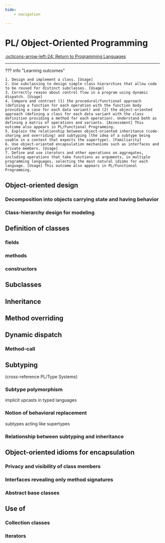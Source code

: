 ```yaml
---
hide:
    - navigation

---
```

# PL/ Object-Oriented Programming

[:octicons-arrow-left-24: Return to Programming Languages](/Bodies-of-Knowledge/Programming-Languages/)

---

??? info "Learning outcomes"

    1. Design and implement a class. [Usage]
    2. Use subclassing to design simple class hierarchies that allow code to be reused for distinct subclasses. [Usage]
    3. Correctly reason about control flow in a program using dynamic dispatch. [Usage]
    4. Compare and contrast (1) the procedural/functional approach (defining a function for each operation with the function body providing a case for each data variant) and (2) the object-oriented approach (defining a class for each data variant with the class definition providing a method for each operation). Understand both as defining a matrix of operations and variants. [Assessment] This outcome also appears in PL/Functional Programming.
    5. Explain the relationship between object-oriented inheritance (code-sharing and overriding) and subtyping (the idea of a subtype being usable in a context that expects the supertype). [Familiarity]
    6. Use object-oriented encapsulation mechanisms such as interfaces and private members. [Usage]
    7. Define and use iterators and other operations on aggregates, including operations that take functions as arguments, in multiple programming languages, selecting the most natural idioms for each language. [Usage] This outcome also appears in PL/Functional Programming.

## Object-oriented design

### Decomposition into objects carrying state and having behavior

### Class-hierarchy design for modeling

## Definition of classes

### fields

### methods

### constructors

## Subclasses

## Inheritance

## Method overriding

## Dynamic dispatch

### Method-call

## Subtyping 

(cross-reference PL/Type Systems)

### Subtype polymorphism

implicit upcasts in typed languages

### Notion of behavioral replacement

subtypes acting like supertypes

### Relationship between subtyping and inheritance

## Object-oriented idioms for encapsulation

### Privacy and visibility of class members

### Interfaces revealing only method signatures

### Abstract base classes

## Use of

### Collection classes

### Iterators
